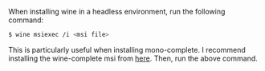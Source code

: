 
When installing wine in a headless environment, run the following command:

```bash
$ wine msiexec /i <msi file>
```

This is particularly useful when installing mono-complete. I recommend installing
the wine-complete msi from [here](https://dl.winehq.org/wine/wine-mono/7.1.1/wine-mono-7.1.1.msi).
Then, run the above command.